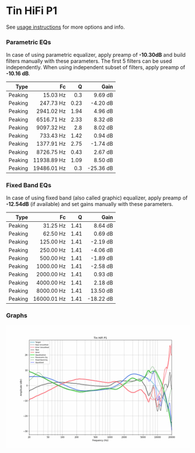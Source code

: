 # Tin HiFi P1
See [usage instructions](https://github.com/jaakkopasanen/AutoEq#usage) for more options and info.

### Parametric EQs
In case of using parametric equalizer, apply preamp of **-10.30dB** and build filters manually
with these parameters. The first 5 filters can be used independently.
When using independent subset of filters, apply preamp of **-10.16 dB**.

| Type    | Fc          |    Q | Gain      |
|--------:|------------:|-----:|----------:|
| Peaking | 15.03 Hz    | 0.3  | 9.69 dB   |
| Peaking | 247.73 Hz   | 0.23 | -4.20 dB  |
| Peaking | 2941.02 Hz  | 1.94 | 4.96 dB   |
| Peaking | 6516.71 Hz  | 2.33 | 8.32 dB   |
| Peaking | 9097.32 Hz  | 2.8  | 8.02 dB   |
| Peaking | 733.43 Hz   | 1.42 | 0.94 dB   |
| Peaking | 1377.91 Hz  | 2.75 | -1.74 dB  |
| Peaking | 8726.75 Hz  | 0.43 | 2.67 dB   |
| Peaking | 11938.89 Hz | 1.09 | 8.50 dB   |
| Peaking | 19486.01 Hz | 0.3  | -25.36 dB |

### Fixed Band EQs
In case of using fixed band (also called graphic) equalizer, apply preamp of **-12.54dB**
(if available) and set gains manually with these parameters.

| Type    | Fc          |    Q | Gain      |
|--------:|------------:|-----:|----------:|
| Peaking | 31.25 Hz    | 1.41 | 8.64 dB   |
| Peaking | 62.50 Hz    | 1.41 | 0.69 dB   |
| Peaking | 125.00 Hz   | 1.41 | -2.19 dB  |
| Peaking | 250.00 Hz   | 1.41 | -4.06 dB  |
| Peaking | 500.00 Hz   | 1.41 | -1.89 dB  |
| Peaking | 1000.00 Hz  | 1.41 | -2.58 dB  |
| Peaking | 2000.00 Hz  | 1.41 | 0.93 dB   |
| Peaking | 4000.00 Hz  | 1.41 | 2.18 dB   |
| Peaking | 8000.00 Hz  | 1.41 | 13.50 dB  |
| Peaking | 16000.01 Hz | 1.41 | -18.22 dB |

### Graphs
![](./Tin%20HiFi%20P1.png)
